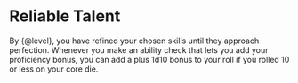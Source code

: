 # Reliable Talent
By {@level}, you have refined your chosen skills until they approach perfection.
Whenever you make an ability check that lets you add your proficiency bonus, you can add a plus 1d10 bonus to your roll if you rolled 10 or less on your core die.
